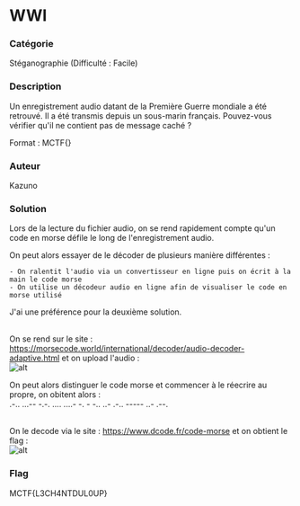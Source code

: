 # WWI

### Catégorie

Stéganographie (Difficulté : Facile)

### Description

Un enregistrement audio datant de la Première Guerre mondiale a été retrouvé. Il a été transmis depuis un sous-marin français. Pouvez-vous vérifier qu'il ne contient pas de message caché ?

Format : MCTF{}

### Auteur 

Kazuno

### Solution

Lors de la lecture du fichier audio, on se rend rapidement compte qu'un code en morse défile le long de l'enregistrement audio.<br/>

On peut alors essayer de le décoder de plusieurs manière différentes :

	- On ralentit l'audio via un convertisseur en ligne puis on écrit à la main le code morse
	- On utilise un décodeur audio en ligne afin de visualiser le code en morse utilisé

J'ai une préférence pour la deuxième solution.<br/><br/>

On se rend sur le site : https://morsecode.world/international/decoder/audio-decoder-adaptive.html et on upload l'audio : <br/>
![alt](images/audio.png)
<br/>

On peut alors distinguer le code morse et commencer à le réecrire au propre, on obitent alors :<br/>
.-.. ...-- -.-. .... ....- -. - -.. ..- .-.. ----- ..- .--.<br/><br/>

On le decode via le site : https://www.dcode.fr/code-morse et on obtient le flag :<br/>
![alt](images/decode.png)
<br/>

### Flag
 
MCTF{L3CH4NTDUL0UP}
